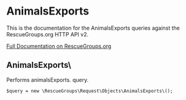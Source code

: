 # AnimalsExports

This is the documentation for the AnimalsExports queries against the RescueGroups.org HTTP API v2.

[Full Documentation on RescueGroups.org](https://userguide.rescuegroups.org/display/APIDG/Object+definitions#Objectdefinitions-animalsExports)

## AnimalsExports\

Performs animalsExports. query.

    $query = new \RescueGroups\Request\Objects\AnimalsExports\();


